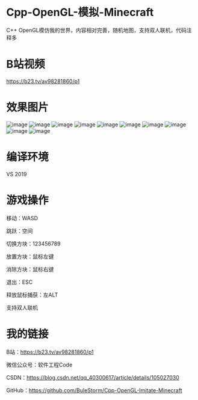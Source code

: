 # Cpp-OpenGL-模拟-Minecraft
C++ OpenGL模仿我的世界，内容相对完善，随机地图，支持双人联机，代码注释多

# B站视频
https://b23.tv/av98281860/p1

# 效果图片
![image](https://github.com/BuleStorm/Cpp-OpenGL-Imitate-Minecraft/blob/master/screenshots/1.PNG)
![image](https://github.com/BuleStorm/Cpp-OpenGL-Imitate-Minecraft/blob/master/screenshots/2.PNG)
![image](https://github.com/BuleStorm/Cpp-OpenGL-Imitate-Minecraft/blob/master/screenshots/3.PNG)
![image](https://github.com/BuleStorm/Cpp-OpenGL-Imitate-Minecraft/blob/master/screenshots/4.PNG)
![image](https://github.com/BuleStorm/Cpp-OpenGL-Imitate-Minecraft/blob/master/screenshots/5.PNG)
![image](https://github.com/BuleStorm/Cpp-OpenGL-Imitate-Minecraft/blob/master/screenshots/6.PNG)
![image](https://github.com/BuleStorm/Cpp-OpenGL-Imitate-Minecraft/blob/master/screenshots/7.PNG)
![image](https://github.com/BuleStorm/Cpp-OpenGL-Imitate-Minecraft/blob/master/screenshots/8.PNG)
![image](https://github.com/BuleStorm/Cpp-OpenGL-Imitate-Minecraft/blob/master/screenshots/9.PNG)
![image](https://github.com/BuleStorm/Cpp-OpenGL-Imitate-Minecraft/blob/master/screenshots/10.PNG)

# 编译环境
VS 2019

# 游戏操作
移动：WASD

跳跃：空间

切换方块：123456789

放置方块：鼠标左键

消除方块：鼠标右键

退出：ESC

释放鼠标捕获：左ALT

支持双人联机

# 我的链接
B站：https://b23.tv/av98281860/p1

微信公众号：软件工程Code

CSDN：https://blog.csdn.net/qq_40300617/article/details/105027030

GitHub：https://github.com/BuleStorm/Cpp-OpenGL-Imitate-Minecraft

